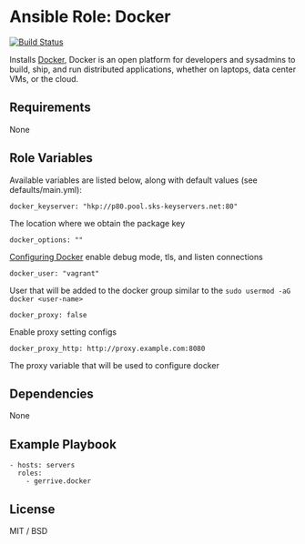 # Ansible Role: Docker

[![Build Status](https://travis-ci.org/gerrive/ansible-role-docker.svg?branch=master)](https://travis-ci.org/gerrive/ansible-role-docker)

Installs [Docker](https://www.docker.com), Docker is an open platform for developers and sysadmins to build, ship, and run distributed applications, whether on laptops, data center VMs, or the cloud.

## Requirements

None

## Role Variables

Available variables are listed below, along with default values (see defaults/main.yml):

```
docker_keyserver: "hkp://p80.pool.sks-keyservers.net:80"
```
The location where we obtain the package key

```
docker_options: ""
```
[Configuring Docker](https://docs.docker.com/engine/admin/#/configuring-docker) enable debug mode, tls, and listen connections

```
docker_user: "vagrant"
```
User that will be added to the docker group similar to the `sudo usermod -aG docker <user-name>`

```
docker_proxy: false
```
Enable proxy setting configs

```
docker_proxy_http: http://proxy.example.com:8080
```
The proxy variable that will be used to configure docker

## Dependencies

None

## Example Playbook

```
- hosts: servers
  roles:
    - gerrive.docker
```

## License

MIT / BSD
